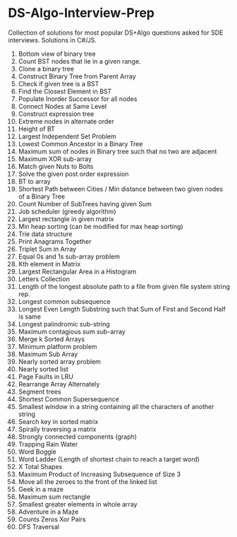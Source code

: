 # DS-Algo-Interview-Prep
Collection of solutions for most popular DS+Algo questions asked for SDE interviews. Solutions in C#/JS.
 
1. Bottom view of binary tree
2. Count BST nodes that lie in a given range.
3. Clone a binary tree
4. Construct Binary Tree from Parent Array
5. Check if given tree is a BST
6. Find the Closest Element in BST 
7. Populate Inorder Successor for all nodes
8. Connect Nodes at Same Level
9. Construct expression tree
10. Extreme nodes in alternate order
11. Height of BT 
12. Largest Independent Set Problem
13. Lowest Common Ancestor in a Binary Tree
14. Maximum sum of nodes in Binary tree such that no two are adjacent
15. Maximum XOR sub-array
16. Match given Nuts to Bolts
17. Solve the given post order expression
18. BT to array
19. Shortest Path between Cities / Min distance between two given nodes of a Binary Tree
20. Count Number of SubTrees having given Sum
21. Job scheduler (greedy algorithm)
22. Largest rectangle in given matrix
23. Min heap sorting (can be modified for max heap sorting)
24. Trie data structure
25. Print Anagrams Together 
26. Triplet Sum in Array
27. Equal 0s and 1s sub-array problem
28. Kth element in Matrix
29. Largest Rectangular Area in a Histogram
30. Letters Collection
31. Length of the longest absolute path to a file from given file system string rep.
32. Longest common subsequence
33. Longest Even Length Substring such that Sum of First and Second Half is same
34. Longest palindromic sub-string
35. Maximum contagious sum sub-array
36. Merge k Sorted Arrays
37. Minimum platform problem 
38. Maximum Sub Array
39. Nearly sorted array problem 
40. Nearly sorted list 
41. Page Faults in LRU 
42. Rearrange Array Alternately
43. Segment trees
44. Shortest Common Supersequence
45. Smallest window in a string containing all the characters of another string
46. Search key in sorted matrix
47. Spirally traversing a matrix
48. Strongly connected components (graph)
49. Trapping Rain Water
50. Word Boggle 
51. Word Ladder (Length of shortest chain to reach a target word)
52. X Total Shapes
53. Maximum Product of Increasing Subsequence of Size 3 
54. Move all the zeroes to the front of the linked list 
55. Geek in a maze
56. Maximum sum rectangle
57. Smallest greater elements in whole array
58. Adventure in a Maze 
59. Counts Zeros Xor Pairs 
60. DFS Traversal




